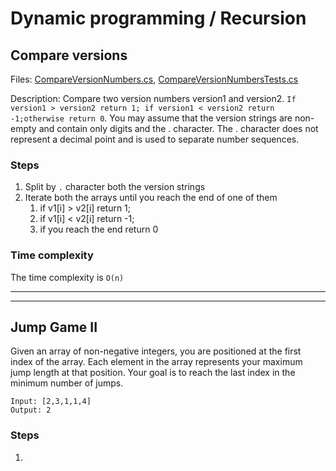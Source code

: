 # Dynamic programming / Recursion

## Compare versions

Files: [CompareVersionNumbers.cs](./CompareVersionNumbers.cs), 
[CompareVersionNumbersTests.cs](./CompareVersionNumbersTests.cs)

Description: Compare two version numbers version1 and version2.
`If version1 > version2 return 1; if version1 < version2 return -1;otherwise return 0`.
You may assume that the version strings are non-empty and contain only digits and the . character.
The . character does not represent a decimal point and is used to separate number sequences.

### Steps

1. Split by `.` character both the version strings
2. Iterate both the arrays until you reach the end of one of them
    1. if v1[i] > v2[i] return 1;
    2. if v1[i] < v2[i] return -1;
    3. if you reach the end return 0
    
### Time complexity 

The time complexity is `O(n)`
_________________


_________________

## Jump Game II

Given an array of non-negative integers, you are  positioned at the first index of the array.
Each element in the array represents your maximum jump length at that position.
Your goal is to reach the last index in the minimum number of jumps.

```
Input: [2,3,1,1,4]
Output: 2

```

### Steps

1. 



